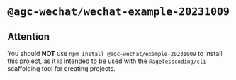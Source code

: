# `@agc-wechat/wechat-example-20231009`

## Attention

You should **NOT** use `npm install @agc-wechat/example-20231009` to install this project, as it is intended to be used with the [`@agelesscoding/cli`](https://www.npmjs.com/package/@agelesscoding/cli) scaffolding tool for creating projects.
